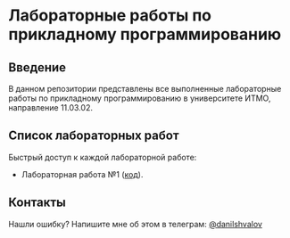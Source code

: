 # Лабораторные работы по прикладному программированию

## Введение

В данном репозитории представлены все выполненные лабораторные работы по
прикладному программированию в университете ИТМО, направление 11.03.02.

## Список лабораторных работ

Быстрый доступ к каждой лабораторной работе:

- Лабораторная работа №1 ([код](labs/lab-1/)).

## Контакты

Нашли ошибку? Напишите мне об этом в телеграм:
[@danilshvalov](https://t.me/danilshvalov)
